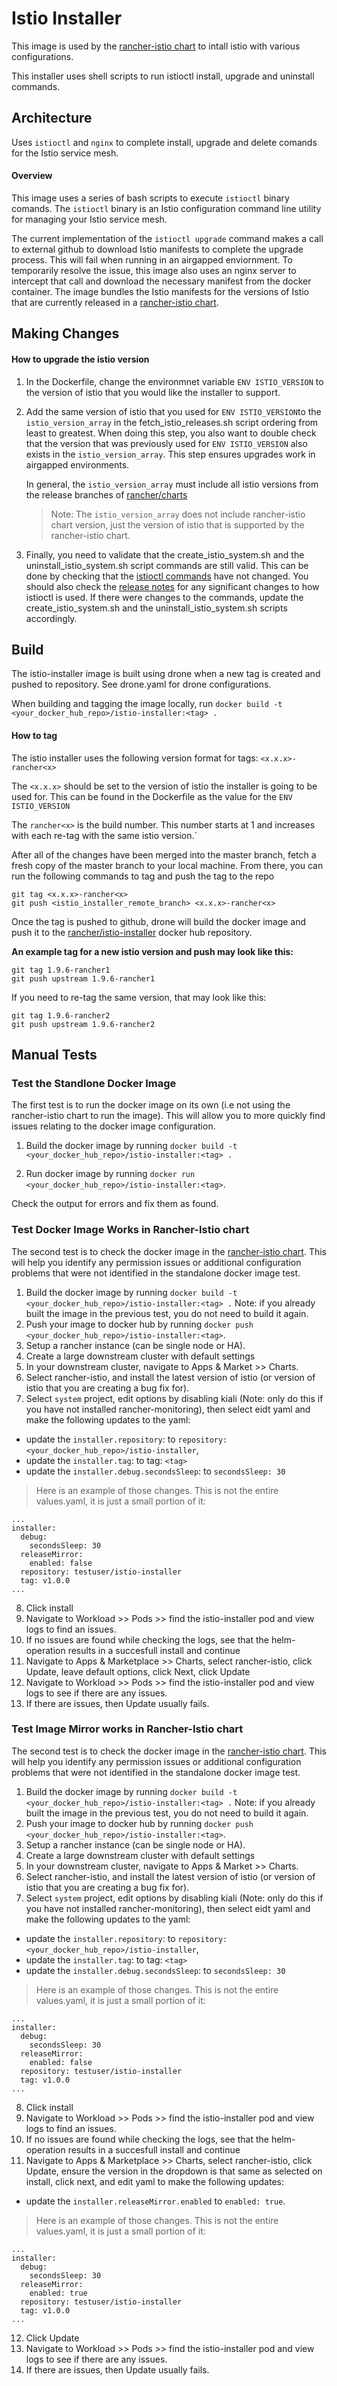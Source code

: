 # Istio Installer
This image is used by the [rancher-istio chart](https://github.com/rancher/charts "rancher-istio chart") to intall istio with various configurations.

This installer uses shell scripts to run istioctl install, upgrade and uninstall commands. 
## Architecture
Uses `istioctl` and `nginx` to complete install, upgrade and delete comands for the Istio service mesh. 

#### Overview
This image uses a series of bash scripts to execute `istioctl` binary comands. The `istioctl` binary is an Istio configuration command line utility for managing your Istio service mesh.

The current implementation of the `istioctl upgrade` command makes a call to external github to download Istio manifests to complete the upgrade process. This will fail when running in an airgapped enviornment. To temporarily resolve the issue, this image also uses an nginx server to intercept that call and download the necessary manifest from the docker container. The image bundles the Istio manifests for the versions of Istio that are currently released in a [rancher-istio chart](https://github.com/rancher/charts "rancher-istio chart").

## Making Changes
#### How to upgrade the istio version

1. In the Dockerfile, change the environmnet variable `ENV ISTIO_VERSION` to the version of istio that you would like the installer to support.
2. Add the same version of istio that you used for `ENV ISTIO_VERSION`to the `istio_version_array` in the fetch_istio_releases.sh script ordering from least to greatest. When doing this step, you also want to double check that the version that was previously used for `ENV ISTIO_VERSION` also exists in the `istio_version_array`. This step ensures upgrades work in airgapped environments.

	In general, the `istio_version_array` must include all istio versions from the release branches of [rancher/charts ](https://github.com/rancher/charts "rancher/charts ") 
	> Note: The `istio_version_array` does not include rancher-istio chart version, just the version of istio that is supported by the rancher-istio chart.

3. Finally, you need to validate that the create_istio_system.sh and the uninstall_istio_system.sh script commands are still valid. This can be done by checking that the [istioctl commands](https://istio.io/latest/docs/reference/commands/istioctl/ "istioctl commands") have not changed. You should also check the [release notes](https://istio.io/latest/news/ "release notes") for any significant changes to how istioctl is used. If there were changes to the commands, update the create_istio_system.sh  and the uninstall_istio_system.sh scripts accordingly.

## Build
The istio-installer image is built using drone when a new tag is created and pushed to repository. See drone.yaml for drone configurations.

When building and tagging the image locally, run `docker build -t <your_docker_hub_repo>/istio-installer:<tag> .`

####  How to tag
The istio installer uses the following version format for tags: `<x.x.x>-rancher<x>`

The `<x.x.x>` should be set to the version of istio the installer is going to be used for. This can be found in the Dockerfile as the value for the `ENV ISTIO_VERSION`

The `rancher<x>` is the build number. This number starts at 1 and increases with each re-tag with the same istio version.`

After all of the changes have been merged into the master branch, fetch a fresh copy of the master branch to your local machine. From there, you can run the following commands to tag and push the tag to the repo
```
git tag <x.x.x>-rancher<x>
git push <istio_installer_remote_branch> <x.x.x>-rancher<x>
```
Once the tag is pushed to github, drone will build the docker image and push it to the [rancher/istio-installer](https://hub.docker.com/r/rancher/istio-installer "rancher/istio-installer") docker hub repository.

**An example tag for a new istio version and push may look like this:**
```
git tag 1.9.6-rancher1
git push upstream 1.9.6-rancher1
```
If you need to re-tag the same version, that may look like this:
```
git tag 1.9.6-rancher2
git push upstream 1.9.6-rancher2
```

## Manual Tests

### Test the Standlone Docker Image
The first test is to run the docker image on its own (i.e not using the rancher-istio chart to run the image). This will allow you to more quickly find issues relating to the docker image configuration.

1. Build the docker image by running `docker build -t <your_docker_hub_repo>/istio-installer:<tag> .`

2. Run docker image by running `docker run <your_docker_hub_repo>/istio-installer:<tag>`.

Check the output for errors and fix them as found.

### Test Docker Image Works in Rancher-Istio chart
The second test is to check the docker image in the [rancher-istio chart](https://github.com/rancher/charts "rancher-istio chart"). This will help you identify any permission issues or additional configuration problems that were not identified in the standalone docker image test.

1. Build the docker image by running `docker build -t <your_docker_hub_repo>/istio-installer:<tag> .` Note: if you already built the image in the previous test, you do not need to build it again.
2. Push your image to docker hub by running `docker push <your_docker_hub_repo>/istio-installer:<tag>`.
3. Setup a rancher instance (can be single node or HA).
4. Create a large downstream cluster with default settings
5. In your downstream cluster, navigate to Apps & Market >> Charts.
6. Select rancher-istio, and install the latest version of istio (or version of istio that you are creating a bug fix for).
7. Select `system` project, edit options by disabling kiali (Note: only do this if you have not installed rancher-monitoring), then select eidt yaml and make the following updates to the yaml:

* update the `installer.repository`: to `repository: <your_docker_hub_repo>/istio-installer`,
* update the `installer.tag`: to tag: `<tag>`
* update the `installer.debug.secondsSleep`: to `secondsSleep: 30`
> Here is an example of those changes. This is not the entire values.yaml, it is just a small portion of it:
```
...
installer:
  debug:
    secondsSleep: 30
  releaseMirror:
    enabled: false
  repository: testuser/istio-installer
  tag: v1.0.0
...
```
8. Click install
9. Navigate to Workload >> Pods >> find the istio-installer pod and view logs to find an issues.
10. If no issues are found while checking the logs, see that the helm-operation results in a succesfull install and continue
11. Navigate to Apps & Marketplace >> Charts, select rancher-istio, click Update, leave default options, click Next, click Update
13. Navigate to Workload >> Pods >> find the istio-installer pod and view logs to see if there are any issues.
14. If there are issues, then Update usually fails.


### Test Image Mirror works in Rancher-Istio chart
The second test is to check the docker image in the [rancher-istio chart](https://github.com/rancher/charts "rancher-istio chart"). This will help you identify any permission issues or additional configuration problems that were not identified in the standalone docker image test.

1. Build the docker image by running `docker build -t <your_docker_hub_repo>/istio-installer:<tag> .` Note: if you already built the image in the previous test, you do not need to build it again.
2. Push your image to docker hub by running `docker push <your_docker_hub_repo>/istio-installer:<tag>`.
3. Setup a rancher instance (can be single node or HA).
4. Create a large downstream cluster with default settings
5. In your downstream cluster, navigate to Apps & Market >> Charts.
6. Select rancher-istio, and install the latest version of istio (or version of istio that you are creating a bug fix for).
7. Select `system` project, edit options by disabling kiali (Note: only do this if you have not installed rancher-monitoring), then select eidt yaml and make the following updates to the yaml:

* update the `installer.repository`: to `repository: <your_docker_hub_repo>/istio-installer`,
* update the `installer.tag`: to tag: `<tag>`
* update the `installer.debug.secondsSleep`: to `secondsSleep: 30`
> Here is an example of those changes. This is not the entire values.yaml, it is just a small portion of it:
```
...
installer:
  debug:
    secondsSleep: 30
  releaseMirror:
    enabled: false
  repository: testuser/istio-installer
  tag: v1.0.0
...
```
8. Click install
9. Navigate to Workload >> Pods >> find the istio-installer pod and view logs to find an issues.
10. If no issues are found while checking the logs, see that the helm-operation results in a succesfull install and continue
11. Navigate to Apps & Marketplace >> Charts, select rancher-istio, click Update, ensure the version in the dropdown is that same as selected on install, click next, and edit yaml to make the following updates:
* update the `installer.releaseMirror.enabled` to `enabled: true`.
> Here is an example of those changes. This is not the entire values.yaml, it is just a small portion of it:
```
...
installer:
  debug:
    secondsSleep: 30
  releaseMirror:
    enabled: true
  repository: testuser/istio-installer
  tag: v1.0.0
...
```
12. Click Update
13. Navigate to Workload >> Pods >> find the istio-installer pod and view logs to see if there are any issues.
14. If there are issues, then Update usually fails.